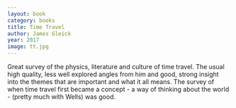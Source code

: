 ```yaml
---
layout: book
category: books
title: Time Travel
author: James Gleick
year: 2017
image: tt.jpg
---
```

Great survey of the physics, literature and culture of time travel.  The usual high quality, less well explored angles from him and good, strong insight into the themes that are important and what it all means. The survey of when time travel first became a concept - a way of thinking about the world - (pretty much with Wells) was good.
